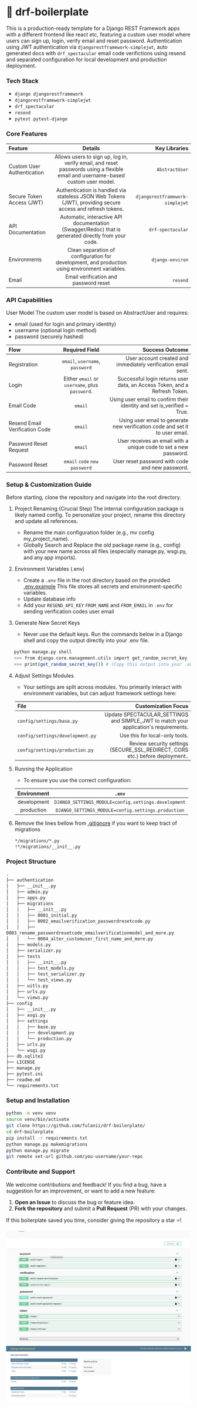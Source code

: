 # 🚀 drf-boilerplate 

This is a production-ready template for a Django REST Framework apps with a different frontend like react etc, featuring a custom user model where users can sign up, login, verify email and reset password. Authentication using JWT authentication via `djangorestframework-simplejwt`, auto generated docs with `drf_spectacular` email code verifictions using resend and separated configuration for local development and production deployment.


### Tech Stack
- `django djangorestframework`
- `djangorestframework-simplejwt`
- `drf_spectacular`
- `resend`
- `pytest pytest-django`


### Core Features

| Feature | Details | Key Libraries |
| :--- | :---: | ---: |
| Custom User Authentication | Allows users to sign up, log in, verify email, and reset passwords using a flexible email and username-based custom user model. | `AbstractUser` |
| Secure Token Access (JWT) | Authentication is handled via stateless JSON Web Tokens (JWT), providing secure access and refresh tokens. | `djangorestframework-simplejwt` |
| API Documentation | Automatic, interactive API documentation (Swagger/Redoc) that is generated directly from your code. | `drf-spectacular`
| Environments | Clean separation of configuration for development, and production using environment variables. | `django-environ`
| Email | Email verification and password reset | `resend`


### API Capabilities

User Model
The custom user model is based on AbstractUser and requires:
- email (used for login and primary identity)
- username (optional login method)
- password (securely hashed)

| Flow | Required Field | Success Outcome
| :--- | :---:  | ---:
| Registration | `email`, `username`, `password` | User account created and immediately verification email sent.|
| Login | Either `email` or `username`, plus `password`. | Successful login returns user data, an Access Token, and a Refresh Token. |
| Email Code | `email` | Using user email to confirm their identity and set is_verified = True. |
| Resend Email Verification Code | `email` | Using user email to generate new verification code and set it to user email. |
| Password Reset Request| `email` | User receives an email with a unique code to set a new password. |
| Password Reset | `email` `code` `new password` | User reset password with code and new password. |



### Setup & Customization Guide

Before starting, clone the repository and navigate into the root directory.

1. Project Renaming (Crucial Step)
The internal configuration package is likely named config. To personalize your project, rename this directory and update all references.
    - Rename the main configuration folder (e.g., mv config my_project_name).
    - Globally Search and Replace the old package name (e.g., config) with your new name across all files (especially manage.py, wsgi.py, and any app imports).

2. Environment Variables (.env)
    - Create a `.env` file in the root directory based on the provided [.env.example](./.env.example) This file stores all secrets and environment-specific variables.
    - Update database info
    - Add your `RESEND_API_KEY` `FROM_NAME` and `FROM_EMAIL` in `.env` for sending verification codes user email 

3. Generate New Secret Keys
    - Never use the default keys. Run the commands below in a Django shell and copy the output directly into your .env file.
```bash
   python manage.py shell
   >>> from django.core.management.utils import get_random_secret_key
   >>> print(get_random_secret_key()) # (Copy this output into your .env SECRET_KEY)
```

4. Adjust Settings Modules
    - Your settings are split across modules. You primarily interact with environment variables, but can adjust framework settings here:

   | File |Customization Focus |
   | :--- | ---:  | 
   | `config/settings/base.py `| Update SPECTACULAR_SETTINGS and SIMPLE_JWT to match your application's requirements. | 
   | `config/settings/development.py` | Use this for local-only tools. | 
   | `config/settings/production.py` | Review security settings (SECURE_SSL_REDIRECT, CORS etc.) before deployment.. | 

5. Running the Application
    - To ensure you use the correct configuration:

   | Environment | `.env` |
   | :---: | :---:  | 
   | development | `DJANGO_SETTINGS_MODULE=config.settings.development` |
   | production | `DJANGO_SETTINGS_MODULE=config.settings.production` |

6. Remove the lines bellow from [.gitignore](/.gitignore) if you want to keep tract of migrations
    ```
   */migrations/*.py
   !*/migrations/__init__.py
    ```

### Project Structure
```
.
├── authentication
│   ├── __init__.py
│   ├── admin.py
│   ├── apps.py
│   ├── migrations
│   │   ├── __init__.py
│   │   ├── 0001_initial.py
│   │   ├── 0002_emailverification_passwordresetcode.py
│   │   ├── 0003_rename_passwordresetcode_emailverificationmodel_and_more.py
│   │   └── 0004_alter_customuser_first_name_and_more.py
│   ├── models.py
│   ├── serializer.py
│   ├── tests
│   │   ├── __init__.py
│   │   ├── test_models.py
│   │   ├── test_serializer.py
│   │   └── test_views.py
│   ├── uitls.py
│   ├── urls.py
│   └── views.py
├── config
│   ├── __init__.py
│   ├── asgi.py
│   ├── settings
│   │   ├── base.py
│   │   ├── development.py
│   │   └── production.py
│   ├── urls.py
│   └── wsgi.py
├── db.sqlite3
├── LICENSE
├── manage.py
├── pytest.ini
├── readme.md
└── requirements.txt
```


### Setup and Installation
```bash
python -m venv venv
source venv/bin/activate
git clone https://github.com/fulanii/drf-boilerplate/
cd drf-boilerplate
pip install -r requirements.txt
python manage.py makemigrations 
python manage.py migrate
git remote set-url github.com/you-username/your-repo 
```

### Contribute and Support 

We welcome contributions and feedback! If you find a bug, have a suggestion for an improvement, or want to add a new feature:

1.  **Open an Issue** to discuss the bug or feature idea.
2.  **Fork the repository** and submit a **Pull Request** (PR) with your changes.

If this boilerplate saved you time, consider giving the repository a star ⭐!

![docs](/assets/docs.png)
![docs](/assets/admin.png)
